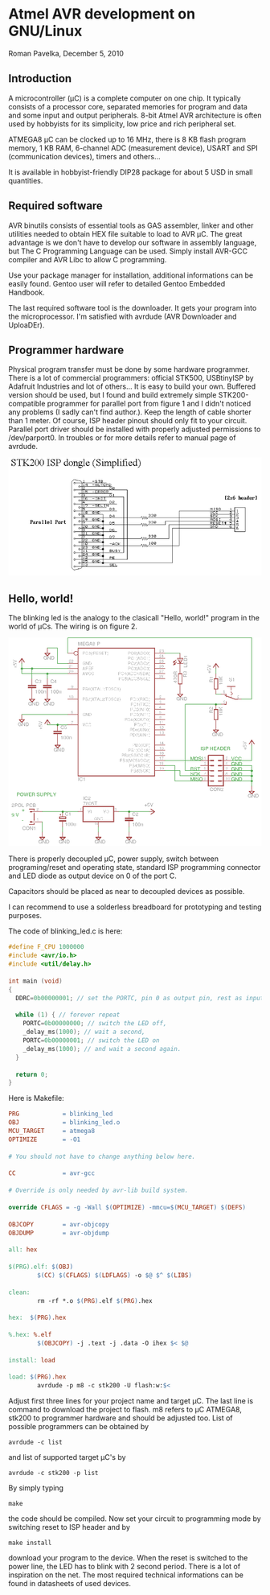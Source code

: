 # Atmel AVR development on GNU/Linux

Roman Pavelka, December 5, 2010

## Introduction

A microcontroller (µC) is a complete computer on one chip. It typically consists of a processor core, separated memories for program and data and some input and output peripherals.
8-bit Atmel AVR architecture is often used by hobbyists for its simplicity, low price and rich peripheral set.

ATMEGA8 µC can be clocked up to 16 MHz, there is 8 KB flash program memory, 1 KB RAM, 6-channel ADC (measurement device), USART and SPI (communication devices), timers and others...

It is available in hobbyist-friendly DIP28 package for about 5 USD in small quantities.

## Required software

AVR binutils consists of essential tools as GAS assembler, linker and other utilities needed to obtain HEX file suitable to load to AVR µC.
The great advantage is we don't have to develop our software in assembly language, but The C Programming Language can be used. Simply install AVR-GCC compiler and AVR Libc to allow C programming.

Use your package manager for installation, additional informations can be easily found. Gentoo user will refer to detailed Gentoo Embedded Handbook.

The last required software tool is the downloader. It gets your program into the microprocessor. I'm satisfied with avrdude (AVR Downloader and UploaDEr).

## Programmer hardware

Physical program transfer must be done by some hardware programmer. There is a lot of commercial programmers: official STK500, USBtinyISP by Adafruit Industries and lot of others...
It is easy to build your own. Buffered version should be used, but I found and build extremely simple STK200-compatible programmer for parallel port from figure 1 and I didn't noticed any problems (I sadly can't find author.). Keep the length of cable shorter than 1 meter. Of course, ISP header pinout should only fit to your circuit. Parallel port driver should be installed with properly adjusted permissions to /dev/parport0. In troubles or for more details refer to manual page of avrdude.

![Figure 1: STK200 programmer](stk200.png)

## Hello, world!

The blinking led is the analogy to the clasicall "Hello, world!" program in the world of µCs. The wiring is on figure 2.

![Figure 2: Blinking LED circuit](basic.png)

There is properly decoupled µC, power supply, switch between programing/reset and operating state, standard ISP programming connector and LED diode as output device on 0 of the port C.

Capacitors should be placed as near to decoupled devices as possible.

I can recommend to use a solderless breadboard for prototyping and testing purposes.

The code of blinking_led.c is here:

```c
#define F_CPU 1000000
#include <avr/io.h>
#include <util/delay.h>

int main (void)
{
  DDRC=0b00000001; // set the PORTC, pin 0 as output pin, rest as input
  
  while (1) { // forever repeat
    PORTC=0b00000000; // switch the LED off,
    _delay_ms(1000); // wait a second,
    PORTC=0b00000001; // switch the LED on
    _delay_ms(1000); // and wait a second again.
  }

  return 0;
}
```

Here is Makefile:

```Makefile
PRG            = blinking_led
OBJ            = blinking_led.o
MCU_TARGET     = atmega8
OPTIMIZE       = -O1

# You should not have to change anything below here.

CC             = avr-gcc

# Override is only needed by avr-lib build system.

override CFLAGS = -g -Wall $(OPTIMIZE) -mmcu=$(MCU_TARGET) $(DEFS)

OBJCOPY        = avr-objcopy
OBJDUMP        = avr-objdump

all: hex

$(PRG).elf: $(OBJ)
        $(CC) $(CFLAGS) $(LDFLAGS) -o $@ $^ $(LIBS)

clean:
        rm -rf *.o $(PRG).elf $(PRG).hex

hex:  $(PRG).hex

%.hex: %.elf
        $(OBJCOPY) -j .text -j .data -O ihex $< $@

install: load

load: $(PRG).hex
        avrdude -p m8 -c stk200 -U flash:w:$< 
```

Adjust first three lines for your project name and target µC. The last line is command to download the project to flash. m8 refers to µC ATMEGA8, stk200 to programmer hardware and should be adjusted too. List of possible programmers can be obtained by
```
avrdude -c list
```
and list of supported target µC's by
```
avrdude -c stk200 -p list
```
By simply typing
```
make
```
the code should be compiled. Now set your circuit to programming mode by switching reset to ISP header and by
```
make install
```
download your program to the device. When the reset is switched to the power line, the LED has to blink with 2 second period.
There is a lot of inspiration on the net. The most required technical informations can be found in datasheets of used devices.

